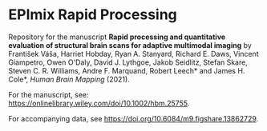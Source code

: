 # EPImix Rapid Processing

Repository for the manuscript **Rapid processing and quantitative evaluation of structural brain scans for adaptive multimodal imaging** by František Váša, Harriet Hobday, Ryan A. Stanyard, Richard E. Daws, Vincent Giampetro, Owen O'Daly, David J. Lythgoe, Jakob Seidlitz, Stefan Skare, Steven C. R. Williams, Andre F. Marquand, Robert Leech* and James H. Cole*, _Human Brain Mapping_ (2021).

For the manuscript, see: https://onlinelibrary.wiley.com/doi/10.1002/hbm.25755.

For accompanying data, see <https://doi.org/10.6084/m9.figshare.13862729>.
